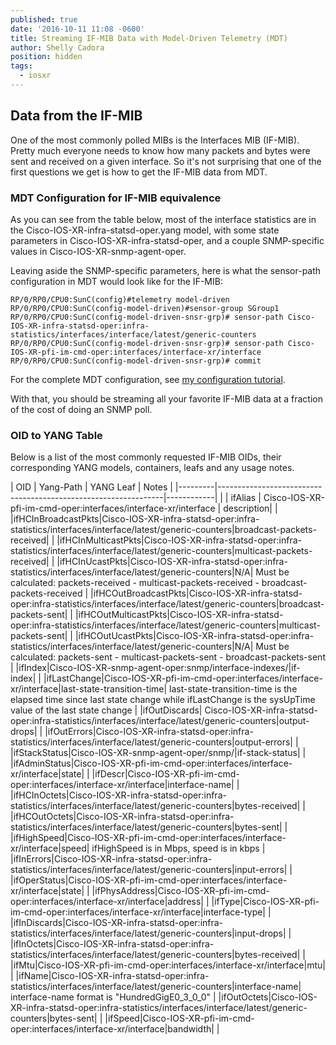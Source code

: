 ```yaml
---
published: true
date: '2016-10-11 11:08 -0600'
title: Streaming IF-MIB Data with Model-Driven Telemetry (MDT)
author: Shelly Cadora
position: hidden
tags:
  - iosxr
---
```

## Data from the IF-MIB

One of the most commonly polled MIBs is the Interfaces MIB (IF-MIB).  Pretty much everyone needs to know how many packets and bytes were sent and received on a given interface.  So it's not surprising that one of the first questions we get is how to get the IF-MIB data from MDT.  

### MDT Configuration for IF-MIB equivalence

As you can see from the table below, most of the interface statistics are in the Cisco-IOS-XR-infra-statsd-oper.yang model, with some state parameters in Cisco-IOS-XR-infra-statsd-oper, and a couple SNMP-specific values in Cisco-IOS-XR-snmp-agent-oper.  

Leaving aside the SNMP-specific parameters, here is what the sensor-path configuration in MDT would look like for the IF-MIB:

```
RP/0/RP0/CPU0:SunC(config)#telemetry model-driven
RP/0/RP0/CPU0:SunC(config-model-driven)#sensor-group SGroup1
RP/0/RP0/CPU0:SunC(config-model-driven-snsr-grp)# sensor-path Cisco-IOS-XR-infra-statsd-oper:infra-statistics/interfaces/interface/latest/generic-counters
RP/0/RP0/CPU0:SunC(config-model-driven-snsr-grp)# sensor-path Cisco-IOS-XR-pfi-im-cmd-oper:interfaces/interface-xr/interface
RP/0/RP0/CPU0:SunC(config-model-driven-snsr-grp)# commit
```  

For the complete MDT configuration, see [my configuration tutorial](https://xrdocs.github.io/telemetry/tutorials/2016-07-21-configuring-model-driven-telemetry-mdt/).

With that, you should be streaming all your favorite IF-MIB data at a fraction of the cost of doing an SNMP poll. 

### OID to YANG Table

Below is a list of the most commonly requested IF-MIB OIDs, their corresponding YANG models, containers, leafs and any usage notes.  


| OID     | Yang-Path                                                      | YANG Leaf  | Notes |
|---------|----------------------------------------------------------------|------------|  |
| ifAlias | Cisco-IOS-XR-pfi-im-cmd-oper:interfaces/interface-xr/interface | description|  |
|ifHCInBroadcastPkts|Cisco-IOS-XR-infra-statsd-oper:infra-statistics/interfaces/interface/latest/generic-counters|broadcast-packets-received|  |
|ifHCInMulticastPkts|Cisco-IOS-XR-infra-statsd-oper:infra-statistics/interfaces/interface/latest/generic-counters|multicast-packets-received|  |
|ifHCInUcastPkts|Cisco-IOS-XR-infra-statsd-oper:infra-statistics/interfaces/interface/latest/generic-counters|N/A| Must be calculated: packets-received - multicast-packets-received - broadcast-packets-received |
|ifHCOutBroadcastPkts|Cisco-IOS-XR-infra-statsd-oper:infra-statistics/interfaces/interface/latest/generic-counters|broadcast-packets-sent|  |
|ifHCOutMulticastPkts|Cisco-IOS-XR-infra-statsd-oper:infra-statistics/interfaces/interface/latest/generic-counters|multicast-packets-sent|  |
|ifHCOutUcastPkts|Cisco-IOS-XR-infra-statsd-oper:infra-statistics/interfaces/interface/latest/generic-counters|N/A| Must be calculated: packets-sent - multicast-packets-sent - broadcast-packets-sent  |
|ifIndex|Cisco-IOS-XR-snmp-agent-oper:snmp/interface-indexes/|if-index|  |
|ifLastChange|Cisco-IOS-XR-pfi-im-cmd-oper:interfaces/interface-xr/interface|last-state-transition-time| last-state-transition-time is the elapsed time since last state change while ifLastChange is the sysUpTime value of the last state change |
|ifOutDiscards| Cisco-IOS-XR-infra-statsd-oper:infra-statistics/interfaces/interface/latest/generic-counters|output-drops|  |
|ifOutErrors|Cisco-IOS-XR-infra-statsd-oper:infra-statistics/interfaces/interface/latest/generic-counters|output-errors|  |
|ifStackStatus|Cisco-IOS-XR-snmp-agent-oper/snmp/|if-stack-status|  |
|ifAdminStatus|Cisco-IOS-XR-pfi-im-cmd-oper:interfaces/interface-xr/interface|state|  |
|ifDescr|Cisco-IOS-XR-pfi-im-cmd-oper:interfaces/interface-xr/interface|interface-name|  |
|ifHCInOctets|Cisco-IOS-XR-infra-statsd-oper:infra-statistics/interfaces/interface/latest/generic-counters|bytes-received|  |
|ifHCOutOctets|Cisco-IOS-XR-infra-statsd-oper:infra-statistics/interfaces/interface/latest/generic-counters|bytes-sent|  |
|ifHighSpeed|Cisco-IOS-XR-pfi-im-cmd-oper:interfaces/interface-xr/interface|speed| ifHighSpeed is in Mbps, speed is in kbps |
|ifInErrors|Cisco-IOS-XR-infra-statsd-oper:infra-statistics/interfaces/interface/latest/generic-counters|input-errors|  |
|ifOperStatus|Cisco-IOS-XR-pfi-im-cmd-oper:interfaces/interface-xr/interface|state|  |
|ifPhysAddress|Cisco-IOS-XR-pfi-im-cmd-oper:interfaces/interface-xr/interface|address|  |
|ifType|Cisco-IOS-XR-pfi-im-cmd-oper:interfaces/interface-xr/interface|interface-type|  |
|ifInDiscards|Cisco-IOS-XR-infra-statsd-oper:infra-statistics/interfaces/interface/latest/generic-counters|input-drops|  |
|ifInOctets|Cisco-IOS-XR-infra-statsd-oper:infra-statistics/interfaces/interface/latest/generic-counters|bytes-received|  |
|ifMtu|Cisco-IOS-XR-pfi-im-cmd-oper:interfaces/interface-xr/interface|mtu|  |
|ifName|Cisco-IOS-XR-infra-statsd-oper:infra-statistics/interfaces/interface/latest/generic-counters|interface-name| interface-name format is "HundredGigE0_3_0_0" |
|ifOutOctets|Cisco-IOS-XR-infra-statsd-oper:infra-statistics/interfaces/interface/latest/generic-counters|bytes-sent|  |
|ifSpeed|Cisco-IOS-XR-pfi-im-cmd-oper:interfaces/interface-xr/interface|bandwidth|  |


